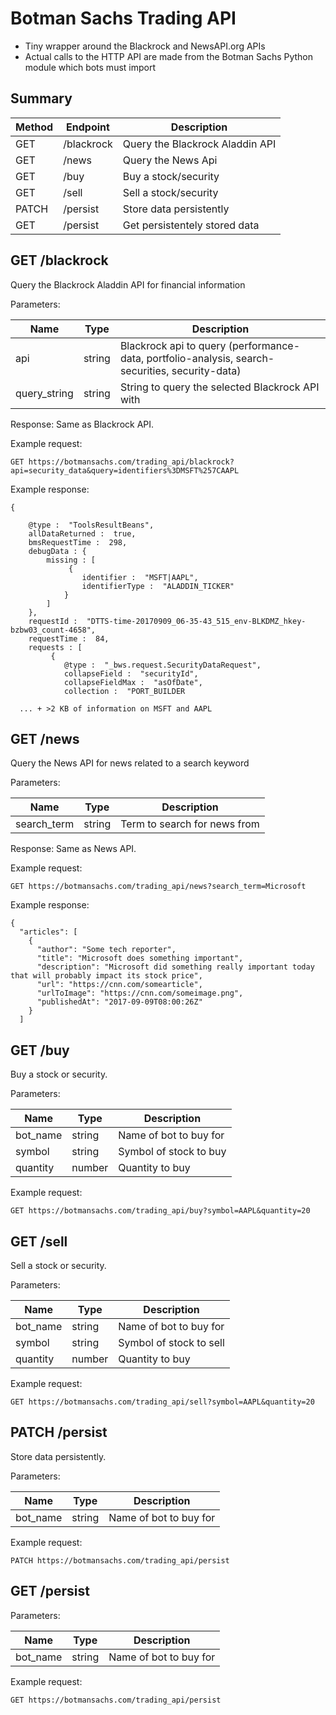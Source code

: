 # Botman Sachs Trading API

- Tiny wrapper around the Blackrock and NewsAPI.org APIs
- Actual calls to the HTTP API are made from the Botman Sachs Python module which bots must import

## Summary

| Method | Endpoint     | Description                                           |
|--------|--------------|-------------------------------------------------------|
| GET    | /blackrock   | Query the Blackrock Aladdin API                       |
| GET    | /news        | Query the News Api                                    |
| GET    | /buy         | Buy a stock/security                                  |
| GET    | /sell        | Sell a stock/security                                 |
| PATCH  | /persist     | Store data persistently                               |
| GET    | /persist     | Get persistentely stored data                         |

## GET /blackrock
Query the Blackrock Aladdin API for financial information

Parameters:

| Name         | Type   | Description                                                                                     |
|--------------|--------|-------------------------------------------------------------------------------------------------|
| api          | string | Blackrock api to query (performance-data, portfolio-analysis, search-securities, security-data) |
| query_string | string | String to query the selected Blackrock API with                                                 |

Response: Same as Blackrock API.

Example request:

```
GET https://botmansachs.com/trading_api/blackrock?api=security_data&query=identifiers%3DMSFT%257CAAPL
```

Example response:

```
{

    @type :  "ToolsResultBeans",
    allDataReturned :  true,
    bmsRequestTime :  298,
    debugData : {
        missing : [
             {
                identifier :  "MSFT|AAPL",
                identifierType :  "ALADDIN_TICKER"
            }
        ]
    },
    requestId :  "DTTS-time-20170909_06-35-43_515_env-BLKDMZ_hkey-bzbw03_count-4658",
    requestTime :  84,
    requests : [
         {
            @type :  "_bws.request.SecurityDataRequest",
            collapseField :  "securityId",
            collapseFieldMax :  "asOfDate",
            collection :  "PORT_BUILDER

  ... + >2 KB of information on MSFT and AAPL
```

## GET /news
Query the News API for news related to a search keyword

Parameters:

| Name         | Type   | Description                                                                                     |
|--------------|--------|-------------------------------------------------------------------------------------------------|
| search_term  | string | Term to search for news from                                                                    |

Response: Same as News API.

Example request:

```
GET https://botmansachs.com/trading_api/news?search_term=Microsoft
```

Example response:

```
{
  "articles": [
    {
      "author": "Some tech reporter",
      "title": "Microsoft does something important",
      "description": "Microsoft did something really important today that will probably impact its stock price",
      "url": "https://cnn.com/somearticle",
      "urlToImage": "https://cnn.com/someimage.png",
      "publishedAt": "2017-09-09T08:00:26Z"
    }
  ]
```

## GET /buy
Buy a stock or security.

Parameters:

| Name         | Type   | Description                                                   |
|--------------|--------|---------------------------------------------------------------|
| bot_name     | string | Name of bot to buy for                                        |
| symbol       | string | Symbol of stock to buy                                        |
| quantity     | number | Quantity to buy                                               |

Example request:

```
GET https://botmansachs.com/trading_api/buy?symbol=AAPL&quantity=20
```

## GET /sell
Sell a stock or security.

Parameters:

| Name         | Type   | Description                                                   |
|--------------|--------|---------------------------------------------------------------|
| bot_name     | string | Name of bot to buy for                                        |
| symbol       | string | Symbol of stock to sell                                       |
| quantity     | number | Quantity to buy                                               |

Example request:

```
GET https://botmansachs.com/trading_api/sell?symbol=AAPL&quantity=20
```

## PATCH /persist
Store data persistently.

Parameters:

| Name         | Type   | Description                                                   |
|--------------|--------|---------------------------------------------------------------|
| bot_name     | string | Name of bot to buy for                                        |

Example request:

```
PATCH https://botmansachs.com/trading_api/persist
```

## GET /persist

Parameters:

| Name         | Type   | Description                                                   |
|--------------|--------|---------------------------------------------------------------|
| bot_name     | string | Name of bot to buy for                                        |

Example request:

```
GET https://botmansachs.com/trading_api/persist
```
